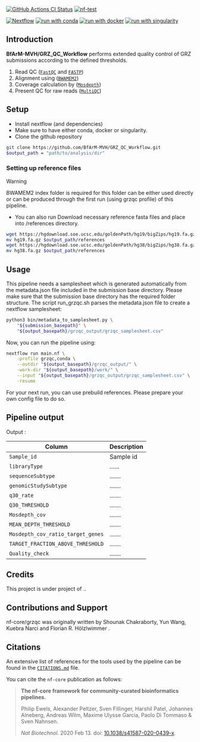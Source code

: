 [![GitHub Actions CI Status](https://github.com/nf-core/grzqc/actions/workflows/ci.yml/badge.svg)](https://github.com/nf-core/grzqc/actions/workflows/ci.yml)
[![nf-test](https://img.shields.io/badge/unit_tests-nf--test-337ab7.svg)](https://www.nf-test.com)

[![Nextflow](https://img.shields.io/badge/nextflow%20DSL2-%E2%89%A524.04.2-23aa62.svg)](https://www.nextflow.io/)
[![run with conda](http://img.shields.io/badge/run%20with-conda-3EB049?labelColor=000000&logo=anaconda)](https://docs.conda.io/en/latest/)
[![run with docker](https://img.shields.io/badge/run%20with-docker-0db7ed?labelColor=000000&logo=docker)](https://www.docker.com/)
[![run with singularity](https://img.shields.io/badge/run%20with-singularity-1d355c.svg?labelColor=000000)](https://sylabs.io/docs/)

## Introduction

**BfArM-MVH/GRZ_QC_Workflow** performs extended quality control of GRZ submissions according to the defined thresholds.

1. Read QC ([`FastQC`](https://www.bioinformatics.babraham.ac.uk/projects/fastqc/) and [`FASTP`](https://github.com/OpenGene/fastp))
2. Alignment using ([`BWAMEM2`](https://github.com/bwa-mem2/bwa-mem2))
3. Coverage calculation by ([`Mosdepth`](https://github.com/brentp/mosdepth))
4. Present QC for raw reads ([`MultiQC`](http://multiqc.info/))


## Setup

- Install nextflow (and dependencies)
- Make sure to have either conda, docker or singularity.
- Clone the github repository

```bash
git clone https://github.com/BfArM-MVH/GRZ_QC_Workflow.git
$output_path = "path/to/analysis/dir"
```

### Setting up reference files

> [!WARNING]
BWAMEM2 index folder is required for this folder can be either used directly or can be produced through the first run (using grzqc profile) of this pipeline.

- You can also run Download necessary reference fasta files and place into /references directory.

```bash
wget https://hgdownload.soe.ucsc.edu/goldenPath/hg19/bigZips/hg19.fa.gz
mv hg19.fa.gz $output_path/references
wget https://hgdownload.soe.ucsc.edu/goldenPath/hg38/bigZips/hg38.fa.gz
mv hg38.fa.gz $output_path/references
```


## Usage

This pipeline needs a samplesheet which is generated automatically from the metadata.json file included in the submission base directory. Please make sure that the submission base directory has the required folder structure. The script run_grzqc.sh parses the metadata.json file to create a nextflow samplesheet:

```bash
python3 bin/metadata_to_samplesheet.py \
    "${submission_basepath}" \
    "${output_basepath}/grzqc_output/grzqc_samplesheet.csv"
```

Now, you can run the pipeline using:

```bash
nextflow run main.nf \
    -profile grzqc,conda \
    --outdir "${output_basepath}/grzqc_output/" \
    -work-dir "${output_basepath}/work/" \
    --input "${output_basepath}/grzqc_output/grzqc_samplesheet.csv" \
    -resume
```

For your next run, you can use prebuild references. Please prepare your own config file to do so.

## Pipeline output

Output :

| Column    | Description                                                                                                                                                                            |
| --------- | -------------------------------------------------------------------------------------------------------------------------------------------------------------------------------------- |
| `Sample_id`  | Sample id                                                          |
| `libraryType` | ......                                                            |
| `sequenceSubtype` | .......                                                       |
| `genomicStudySubtype` | .......                                                       |
| `q30_rate` | .......                                                       |
| `Q30_THRESHOLD` | .......                                                       |
| `Mosdepth_cov` | .......                                                       |
| `MEAN_DEPTH_THRESHOLD` | .......                                                       |
| `Mosdepth_cov_ratio_target_genes` | .......                                                       |
| `TARGET_FRACTION_ABOVE_THRESHOLD` | .......                                                       |
| `Quality_check` | .......                                                       |


## Credits

This project is under project of ..

## Contributions and Support

nf-core/grzqc was originally written by Shounak Chakraborty, Yun Wang, Kuebra Narci and Florian R. Hölzlwimmer
 .



## Citations

<!-- TODO nf-core: Add citation for pipeline after first release. Uncomment lines below and update Zenodo doi and badge at the top of this file. -->
<!-- If you use nf-core/grzqc for your analysis, please cite it using the following doi: [10.5281/zenodo.XXXXXX](https://doi.org/10.5281/zenodo.XXXXXX) -->

<!-- TODO nf-core: Add bibliography of tools and data used in your pipeline -->

An extensive list of references for the tools used by the pipeline can be found in the [`CITATIONS.md`](CITATIONS.md) file.

You can cite the `nf-core` publication as follows:

> **The nf-core framework for community-curated bioinformatics pipelines.**
>
> Philip Ewels, Alexander Peltzer, Sven Fillinger, Harshil Patel, Johannes Alneberg, Andreas Wilm, Maxime Ulysse Garcia, Paolo Di Tommaso & Sven Nahnsen.
>
> _Nat Biotechnol._ 2020 Feb 13. doi: [10.1038/s41587-020-0439-x](https://dx.doi.org/10.1038/s41587-020-0439-x).
>
